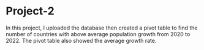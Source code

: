 # Project-2

In this project, I uploaded the database then created a pivot table to find the number of countries with above average population growth from 2020 to 2022. The pivot table also showed the average growth rate.
